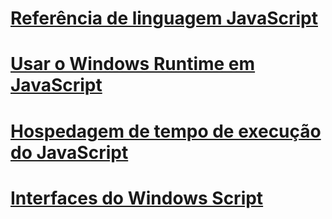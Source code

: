 # [Referência de linguagem JavaScript](javascript/javascript-language-reference.md)
# [Usar o Windows Runtime em JavaScript](jswinrt/using-the-windows-runtime-in-javascript.md)
# [Hospedagem de tempo de execução do JavaScript](chakra-hosting/javascript-runtime-hosting.md)
# [Interfaces do Windows Script](winscript/windows-script-interfaces.md)
